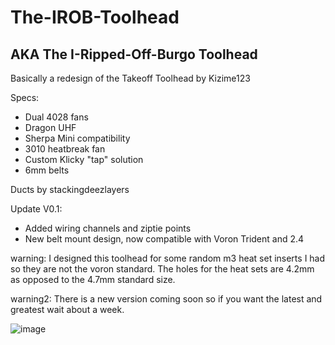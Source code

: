 # The-IROB-Toolhead
## AKA The I-Ripped-Off-Burgo Toolhead
Basically a redesign of the Takeoff Toolhead by Kizime123 

Specs:
 - Dual 4028 fans
 - Dragon UHF
 - Sherpa Mini compatibility
 - 3010 heatbreak fan
 - Custom Klicky "tap" solution
 - 6mm belts

Ducts by stackingdeezlayers

Update V0.1:
 - Added wiring channels and ziptie points
 - New belt mount design, now compatible with Voron Trident and 2.4

warning: I designed this toolhead for some random m3 heat set inserts I had so they are not the voron standard. The holes for the heat sets are 4.2mm as opposed to the 4.7mm standard size.

warning2: There is a new version coming soon so if you want the latest and greatest wait about a week.

![image](https://github.com/MongooseTNM/The-IROB-Toolhead/assets/66395216/29d53c3f-12dc-41a6-b9be-b43a5633a1fb)

